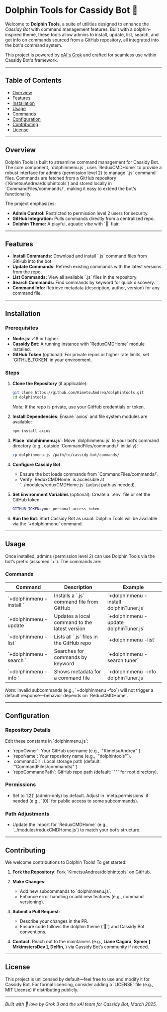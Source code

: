 # Dolphin Tools for Cassidy Bot 🐬

Welcome to **Dolphin Tools**, a suite of utilities designed to enhance the *Cassidy Bot* with command management features. Built with a dolphin-inspired theme, these tools allow admins to install, update, list, search, and get info on commands sourced from a GitHub repository, all integrated into the bot's command system.

This project is powered by [xAI's Grok](https://x.ai) and crafted for seamless use within Cassidy Bot's framework.

---

## Table of Contents
- [Overview](#overview)
- [Features](#features)
- [Installation](#installation)
- [Usage](#usage)
- [Commands](#commands)
- [Configuration](#configuration)
- [Contributing](#contributing)
- [License](#license)

---

## Overview

Dolphin Tools is built to streamline command management for Cassidy Bot. The core component, \`dolphinmenu.js\`, uses \`ReduxCMDHome\` to provide a robust interface for admins (permission level 2) to manage \`.js\` command files. Commands are fetched from a GitHub repository (\`KimetsuAndrea/dolphintools\`) and stored locally in \`CommandFiles/commands/\`, making it easy to extend the bot's functionality.

The project emphasizes:
- **Admin Control:** Restricted to permission level 2 users for security.
- **GitHub Integration:** Pulls commands directly from a centralized repo.
- **Dolphin Theme:** A playful, aquatic vibe with \`🐬\` flair.

---

## Features

- **Install Commands:** Download and install \`.js\` command files from GitHub into the bot.
- **Update Commands:** Refresh existing commands with the latest versions from the repo.
- **List Commands:** View all available \`.js\` files in the repository.
- **Search Commands:** Find commands by keyword for quick discovery.
- **Command Info:** Retrieve metadata (description, author, version) for any command file.

---

## Installation

### Prerequisites
- **Node.js**: v16 or higher.
- **Cassidy Bot**: A running instance with \`ReduxCMDHome\` module installed.
- **GitHub Token** (optional): For private repos or higher rate limits, set \`GITHUB_TOKEN\` in your environment.

### Steps
1. **Clone the Repository** (if applicable):
   ```bash
   git clone https://github.com/KimetsuAndrea/dolphintools.git
   cd dolphintools
   ```
   *Note:* If the repo is private, use your GitHub credentials or token.

2. **Install Dependencies**:
   Ensure \`axios\` and file system modules are available:
   ```bash
   npm install axios
   ```

3. **Place \`dolphinmenu.js\`**:
   Move \`dolphinmenu.js\` to your bot’s command directory (e.g., outside \`CommandFiles/commands/\` initially):
   ```bash
   cp dolphinmenu.js /path/to/cassidy-bot/commands/
   ```

4. **Configure Cassidy Bot**:
   - Ensure the bot loads commands from \`CommandFiles/commands/\`.
   - Verify \`ReduxCMDHome\` is accessible at \`../modules/reduxCMDHome.js\` (adjust path as needed).

5. **Set Environment Variables** (optional):
   Create a \`.env\` file or set the GitHub token:
   ```bash
   GITHUB_TOKEN=your_personal_access_token
   ```

6. **Run the Bot**:
   Start Cassidy Bot as usual. Dolphin Tools will be available via the \`+dolphinmenu\` command.

---

## Usage

Once installed, admins (permission level 2) can use Dolphin Tools via the bot’s prefix (assumed \`+\`). The commands are:

### Commands
| Command                       | Description                                      | Example                              |
|-------------------------------|--------------------------------------------------|--------------------------------------|
| \`+dolphinmenu -install <file>\`| Installs a \`.js\` command file from GitHub       | \`+dolphinmenu -install dolphinTuner.js\` |
| \`+dolphinmenu -update <file>\` | Updates a local command to the latest version   | \`+dolphinmenu -update dolphinTuner.js\`  |
| \`+dolphinmenu -list\`          | Lists all \`.js\` files in the GitHub repo        | \`+dolphinmenu -list\`             |
| \`+dolphinmenu -search <keyword>\` | Searches for commands by keyword             | \`+dolphinmenu -search tuner\`     |
| \`+dolphinmenu -info <file>\`   | Shows metadata for a command file              | \`+dolphinmenu -info dolphinTuner.js\` |

*Note:* Invalid subcommands (e.g., \`+dolphinmenu -foo\`) will not trigger a default response—behavior depends on \`ReduxCMDHome\`.

---

## Configuration

### Repository Details
Edit these constants in \`dolphinmenu.js\`:
- \`repoOwner\`: Your GitHub username (e.g., \`"KimetsuAndrea"\`).
- \`repoName\`: Your repository name (e.g., \`"dolphintools"\`).
- \`commandDir\`: Local storage path (default: \`"CommandFiles/commands/"\`).
- \`repoCommandPath\`: GitHub repo path (default: \`""\` for root directory).

### Permissions
- Set to \`[2]\` (admin-only) by default. Adjust in \`meta.permissions\` if needed (e.g., \`[0]\` for public access to some subcommands).

### Path Adjustments
- Update the import for \`ReduxCMDHome\` (e.g., \`../modules/reduxCMDHome.js\`) to match your bot’s structure.

---

## Contributing

We welcome contributions to Dolphin Tools! To get started:

1. **Fork the Repository**:
   Fork \`KimetsuAndrea/dolphintools\` on GitHub.

2. **Make Changes**:
   - Add new subcommands to \`dolphinmenu.js\`.
   - Enhance error handling or add new features (e.g., command versioning).

3. **Submit a Pull Request**:
   - Describe your changes in the PR.
   - Ensure code follows the dolphin theme (\`🐬\`) and Cassidy Bot conventions.

4. **Contact**:
   Reach out to the maintainers (e.g., **Liane Cagara**, **Symer [ MrkimstersDev ]**, **Delfin**, ) via Cassidy Bot’s community if needed.

---

## License

This project is unlicensed by default—feel free to use and modify it for Cassidy Bot. For formal licensing, consider adding a \`LICENSE\` file (e.g., MIT License) if distributing publicly.

---

*Built with 🐬 love by Grok 3 and the xAI team for Cassidy Bot, March 2025.*
